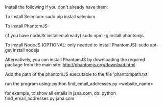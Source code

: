 Install the following if you don't already have them:

To install Selenium:
sudo pip install selenium

To install PhantomJS:

(if you have nodeJS installed already)
sudo npm -g install phantomjs

To install NodeJS (OPTIONAL: only needed to install PhantomJS):
sudo apt-get install nodejs


Alternatively, you can install PhantomJS by downloading the required package from the main site:
http://phantomjs.org/download.html


Add the path of the phantomJS executable to the file 'phantompath.txt'


run the program using:
python find_email_addresses.py <website_name>

for example, to show all emails in jana.com, do:
python find_email_addresses.py jana.com
